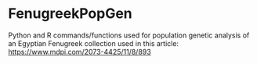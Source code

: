 # FenugreekPopGen
Python and R commands/functions used for population genetic analysis of an Egyptian Fenugreek collection used in this article: https://www.mdpi.com/2073-4425/11/8/893
